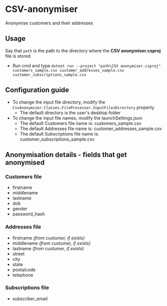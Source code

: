 # CSV-anonymiser
Anonymise customers and their addresses

## Usage
Say that ```path``` is the path to the directory where the **CSV anonymiser.csproj** file is stored
- Run cmd and type ```dotnet run --project "path\CSV anonymiser.csproj" customers_sample.csv customer_addresses_sample.csv customer_subscriptions_sample.csv```

## Configuration guide
- To change the input file directory, modify the ```CsvAnonymiser.Classes.FileProcessor.InputFilesDirectory``` property
  - The default directory is the user's desktop folder
- To change the input file names, modify the launchSettings.json
  - The default Customers file name is: customers_sample.csv
  - The default Addresses file name is: customer_addresses_sample.csv
  - The default Subscriptions file name is: customer_subscriptions_sample.csv

## Anonymisation details - fields that get anonymised

### Customers file
- firstname
- middlename
- lastname
- dob
- gender
- password_hash

### Addresses file
- firstname _(from custumer, if exists)_
- middlename _(from custumer, if exists)_
- lastname _(from custumer, if exists)_
- street
- city
- state
- postalcode
- telephone

### Subscriptions file
- subscriber_email
